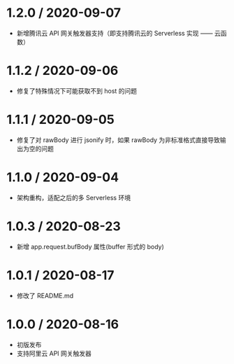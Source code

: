 # 1.2.0 / 2020-09-07
- 新增腾讯云 API 网关触发器支持（即支持腾讯云的 Serverless 实现 —— 云函数）


# 1.1.2 / 2020-09-06
- 修复了特殊情况下可能获取不到 host 的问题


# 1.1.1 / 2020-09-05
- 修复了对 rawBody 进行 jsonify 时，如果 rawBody 为非标准格式直接导致输出为空的问题


# 1.1.0 / 2020-09-04
- 架构重构，适配之后的多 Serverless 环境


# 1.0.3 / 2020-08-23
- 新增 app.request.bufBody 属性(buffer 形式的 body)


# 1.0.1 / 2020-08-17
- 修改了 README.md


# 1.0.0 / 2020-08-16
- 初版发布
- 支持阿里云 API 网关触发器

